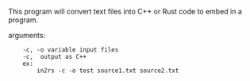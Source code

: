 This program will convert text files into C++ or Rust code to embed in a program.


arguments:
        
        -c, -o variable input files
        -c,  output as C++
        ex:
            in2rs -c -o test source1.txt source2.txt
        

	
